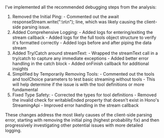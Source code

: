  I've implemented all the recommended debugging steps from the analysis:

  1. Removed the Initial Ping:
    - Commented out the await responseStream.write(":\n\n"); line, which was likely causing the client-side parsing issue.
  2. Added Comprehensive Logging:
    - Added logs for entering/exiting the stream callback
    - Added logs for the full tools object structure to verify it's formatted correctly
    - Added logs before and after piping the data stream
  3. Added Try/Catch around streamText:
    - Wrapped the streamText call in a try/catch to capture any immediate exceptions
    - Added better error handling in the catch block
    - Added onFinish callback for additional insights
  4. Simplified by Temporarily Removing Tools:
    - Commented out the tools and toolChoice parameters to test basic streaming without tools
    - This will help determine if the issue is with the tool definitions or more fundamental
  5. Fixed Type Safety:
    - Corrected the types for tool definitions
    - Removed the invalid check for writableEnded property that doesn't exist in Hono's StreamingApi
    - Improved error handling in the stream callback

  These changes address the most likely causes of the client-side parsing error, starting with removing the initial ping (highest
  probability fix) and then progressively investigating other potential issues with more detailed logging.
